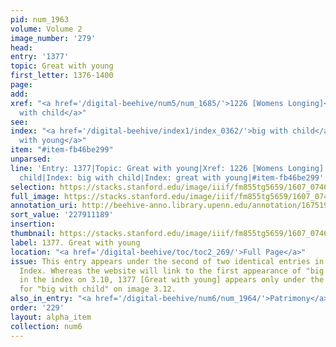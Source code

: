 ```yaml
---
pid: num_1963
volume: Volume 2
image_number: '279'
head:
entry: '1377'
topic: Great with young
first_letter: 1376-1400
page:
add:
xref: "<a href='/digital-beehive/num5/num_1685/'>1226 [Womens Longing]</a>|<a href='/digital-beehive/alpha1/alpha_0081/'>Big
  with child</a>"
see:
index: "<a href='/digital-beehive/index1/index_0362/'>big with child</a>|<a href='/digital-beehive/index2/index_1677/'>great
  with young</a>"
item: "#item-fb46be299"
unparsed:
line: 'Entry: 1377|Topic: Great with young|Xref: 1226 [Womens Longing]|Xref: Big with
  child|Index: big with child|Index: great with young|#item-fb46be299'
selection: https://stacks.stanford.edu/image/iiif/fm855tg5659/1607_0746/361,1189,2864,622/full/0/default.jpg
full_image: https://stacks.stanford.edu/image/iiif/fm855tg5659/1607_0746/full/full/0/default.jpg
annotation_uri: http://beehive-anno.library.upenn.edu/annotation/1675199456631
sort_value: '227911189'
insertion:
thumbnail: https://stacks.stanford.edu/image/iiif/fm855tg5659/1607_0746/361,1189,600,180/250,/0/default.jpg
label: 1377. Great with young
location: "<a href='/digital-beehive/toc/toc2_269/'>Full Page</a>"
issue: This entry appears under the second of two identical entries in the Octavo
  Index. Whereas the website will link to the first appearance of "big with child"
  in the index on 3.10, 1377 [Great with young] appears only under the index entry
  for "big with child" on image 3.12.
also_in_entry: "<a href='/digital-beehive/num6/num_1964/'>Patrimony</a>|<a href='/digital-beehive/num6/num_1965/'>Plural</a>"
order: '229'
layout: alpha_item
collection: num6
---
```

